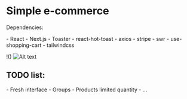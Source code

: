 <h1>Simple e-commerce</h1>

<p>Dependencies:</p>
- React
- Next.js
- Toaster
- react-hot-toast
- axios
- stripe
- swr
- use-shopping-cart
- tailwindcss


!()
<img src="https://i.imgur.com/gdoT40D.png" alt="Alt text" title="Optional title">

<h2>TODO list:</h2>
- Fresh interface
- Groups
- Products limited quantity
- ...
